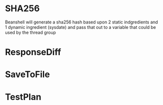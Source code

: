 # SHA256
Beanshell will generate a sha256 hash based upon 2 static indgredients and 1 dynamic ingredient (sysdate) and pass that out to a variable that could be used by the thread group

# ResponseDiff

# SaveToFile

# TestPlan
